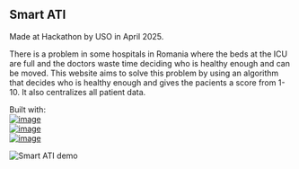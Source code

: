 ## Smart ATI

Made at Hackathon by USO in April 2025. 


There is a problem in some hospitals in Romania where the beds at the ICU are full and the doctors waste time deciding who is healthy enough and can be moved.
This website aims to solve this problem by using an algorithm that decides who is healthy enough and gives the pacients a score from 1-10. It also centralizes all patient data.

Built with: \
[![image](https://img.shields.io/badge/React-20232A?style=for-the-badge&logo=react&logoColor=61DAFB)](https://react.dev/) \
[![image](https://img.shields.io/badge/Material%20UI-007FFF?style=for-the-badge&logo=mui&logoColor=white)](https://mui.com/material-ui/) \
[![image](https://img.shields.io/badge/tailwindcss-0F172A?&logo=tailwindcss)](https://tailwindcss.com/)

![Smart ATI demo](https://github.com/georgevigu/frontend-hackathon/blob/main/images/smart-ati.gif)
